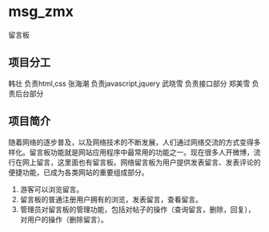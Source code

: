 # msg_zmx
留言板
## 项目分工
韩壮 负责html,css
张海潮 负责javascript,jquery
武晓雪 负责接口部分
郑美雪 负责后台部分
## 项目简介
随着网络的逐步普及，以及网络技术的不断发展，人们通过网络交流的方式变得多样化。留言板功能就是网站应用程序中最常用的功能之一。现在很多人开微博，流行在网上留言，这里面也有留言板。网络留言板为用户提供发表留言、发表评论的便捷功能，已成为各类网站的重要组成部分。
1. 游客可以浏览留言。
2. 留言板的普通注册用户拥有的浏览，发表留言，查看留言。
3. 管理员对留言板的管理功能，包括对帖子的操作（查询留言，删除，回复），对用户的操作（删除留言）。
